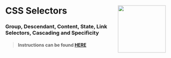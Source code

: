 # CSS Selectors <img align="right" src="https://github.com/Learning-Fuze/prototypes_root/blob/assets/assets/images/logos/LF_LOGO.png?raw=true" width="150">
### Group, Descendant, Content, State, Link Selectors, Cascading and Specificity

>#### Instructions can be found <a href="http://learning-fuze.github.io/prototypes_root/#/CSS-Selectors" target="_blank">HERE</a>
